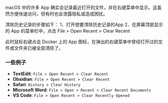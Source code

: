 macOS 中的许多 App 确实会记录最近打开的文件，并在右键菜单中显示。这虽然方便快速访问，但有时也会泄露隐私或造成困扰。 

清除历史记录的步骤如下：
1、打开想要清除历史记录的App 
2、在屏幕顶部显示的 App 的菜单栏中，点击 File > Open Recent > Clear Recent 

此时鼠标右键点击 Docker 上的 App 图标，在弹出的右键菜单中曾经打开过的文件或文件夹已被全部清除了。

### 一些例子

- **TextEdit**: `File > Open Recent > Clear Recent`
- **Obsidian**: `File > Open Recent > Clear Recent`
- **Safari**: `History > Clear History`
- **Microsoft Word**: `File > Open > Recent > Clear Recent Documents`
- **VS Code**: `File > Open Recent > Clear Recently Opened`